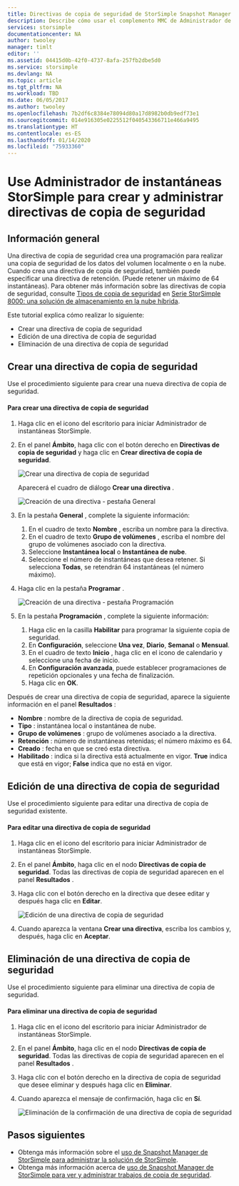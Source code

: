 ```yaml
---
title: Directivas de copia de seguridad de StorSimple Snapshot Manager | Microsoft Docs
description: Describe cómo usar el complemento MMC de Administrador de instantáneas StorSimple para crear y administrar las directivas de copia de seguridad que controlan las copias de seguridad programadas.
services: storsimple
documentationcenter: NA
author: twooley
manager: timlt
editor: ''
ms.assetid: 04415d0b-42f0-4737-8afa-257fb2dbe5d0
ms.service: storsimple
ms.devlang: NA
ms.topic: article
ms.tgt_pltfrm: NA
ms.workload: TBD
ms.date: 06/05/2017
ms.author: twooley
ms.openlocfilehash: 7b2df6c8384e78094d80a17d8982b0db9edf73e1
ms.sourcegitcommit: 014e916305e0225512f040543366711e466a9495
ms.translationtype: HT
ms.contentlocale: es-ES
ms.lasthandoff: 01/14/2020
ms.locfileid: "75933360"
---
```

# <a name="use-storsimple-snapshot-manager-to-create-and-manage-backup-policies"></a>Use Administrador de instantáneas StorSimple para crear y administrar directivas de copia de seguridad
## <a name="overview"></a>Información general
Una directiva de copia de seguridad crea una programación para realizar una copia de seguridad de los datos del volumen localmente o en la nube. Cuando crea una directiva de copia de seguridad, también puede especificar una directiva de retención. (Puede retener un máximo de 64 instantáneas). Para obtener más información sobre las directivas de copia de seguridad, consulte [Tipos de copia de seguridad](storsimple-what-is-snapshot-manager.md#backup-types-and-backup-policies) en [Serie StorSimple 8000: una solución de almacenamiento en la nube híbrida](storsimple-overview.md).

Este tutorial explica cómo realizar lo siguiente:

* Crear una directiva de copia de seguridad
* Edición de una directiva de copia de seguridad
* Eliminación de una directiva de copia de seguridad

## <a name="create-a-backup-policy"></a>Crear una directiva de copia de seguridad
Use el procedimiento siguiente para crear una nueva directiva de copia de seguridad.

#### <a name="to-create-a-backup-policy"></a>Para crear una directiva de copia de seguridad
1. Haga clic en el icono del escritorio para iniciar Administrador de instantáneas StorSimple.
2. En el panel **Ámbito**, haga clic con el botón derecho en **Directivas de copia de seguridad** y haga clic en **Crear directiva de copia de seguridad**.

    ![Crear una directiva de copia de seguridad](./media/storsimple-snapshot-manager-manage-backup-policies/HCS_SSM_Create_BU_policy.png)

    Aparecerá el cuadro de diálogo **Crear una directiva** .

    ![Creación de una directiva - pestaña General](./media/storsimple-snapshot-manager-manage-backup-policies/HCS_SSM_Create_policy_general.png)
3. En la pestaña **General** , complete la siguiente información:

   1. En el cuadro de texto **Nombre** , escriba un nombre para la directiva.
   2. En el cuadro de texto **Grupo de volúmenes** , escriba el nombre del grupo de volúmenes asociado con la directiva.
   3. Seleccione **Instantánea local** o **Instantánea de nube**.
   4. Seleccione el número de instantáneas que desea retener. Si selecciona **Todas**, se retendrán 64 instantáneas (el número máximo).
4. Haga clic en la pestaña **Programar** .

    ![Creación de una directiva - pestaña Programación](./media/storsimple-snapshot-manager-manage-backup-policies/HCS_SSM_Create_policy_schedule.png)
5. En la pestaña **Programación** , complete la siguiente información:

   1. Haga clic en la casilla **Habilitar** para programar la siguiente copia de seguridad.
   2. En **Configuración**, seleccione **Una vez**, **Diario**, **Semanal** o **Mensual**.
   3. En el cuadro de texto **Inicio** , haga clic en el icono de calendario y seleccione una fecha de inicio.
   4. En **Configuración avanzada**, puede establecer programaciones de repetición opcionales y una fecha de finalización.
   5. Haga clic en **OK**.

Después de crear una directiva de copia de seguridad, aparece la siguiente información en el panel **Resultados** :

* **Nombre** : nombre de la directiva de copia de seguridad.
* **Tipo** : instantánea local o instantánea de nube.
* **Grupo de volúmenes** : grupo de volúmenes asociado a la directiva.
* **Retención** : número de instantáneas retenidas; el número máximo es 64.
* **Creado** : fecha en que se creó esta directiva.
* **Habilitado** : indica si la directiva está actualmente en vigor. **True** indica que está en vigor; **False** indica que no está en vigor.

## <a name="edit-a-backup-policy"></a>Edición de una directiva de copia de seguridad
Use el procedimiento siguiente para editar una directiva de copia de seguridad existente.

#### <a name="to-edit-a-backup-policy"></a>Para editar una directiva de copia de seguridad
1. Haga clic en el icono del escritorio para iniciar Administrador de instantáneas StorSimple.
2. En el panel **Ámbito**, haga clic en el nodo **Directivas de copia de seguridad**. Todas las directivas de copia de seguridad aparecen en el panel **Resultados** .
3. Haga clic con el botón derecho en la directiva que desee editar y después haga clic en **Editar**.

    ![Edición de una directiva de copia de seguridad](./media/storsimple-snapshot-manager-manage-backup-policies/HCS_SSM_Edit_BU_policy.png)
4. Cuando aparezca la ventana **Crear una directiva**, escriba los cambios y, después, haga clic en **Aceptar**.

## <a name="delete-a-backup-policy"></a>Eliminación de una directiva de copia de seguridad
Use el procedimiento siguiente para eliminar una directiva de copia de seguridad.

#### <a name="to-delete-a-backup-policy"></a>Para eliminar una directiva de copia de seguridad
1. Haga clic en el icono del escritorio para iniciar Administrador de instantáneas StorSimple.
2. En el panel **Ámbito**, haga clic en el nodo **Directivas de copia de seguridad**. Todas las directivas de copia de seguridad aparecen en el panel **Resultados** .
3. Haga clic con el botón derecho en la directiva de copia de seguridad que desee eliminar y después haga clic en **Eliminar**.
4. Cuando aparezca el mensaje de confirmación, haga clic en **Sí**.

    ![Eliminación de la confirmación de una directiva de copia de seguridad](./media/storsimple-snapshot-manager-manage-backup-policies/HCS_SSM_Delete_BU_policy.png)

## <a name="next-steps"></a>Pasos siguientes
* Obtenga más información sobre el [uso de Snapshot Manager de StorSimple para administrar la solución de StorSimple](storsimple-snapshot-manager-admin.md).
* Obtenga más información acerca de [uso de Snapshot Manager de StorSimple para ver y administrar trabajos de copia de seguridad](storsimple-snapshot-manager-manage-backup-jobs.md).
